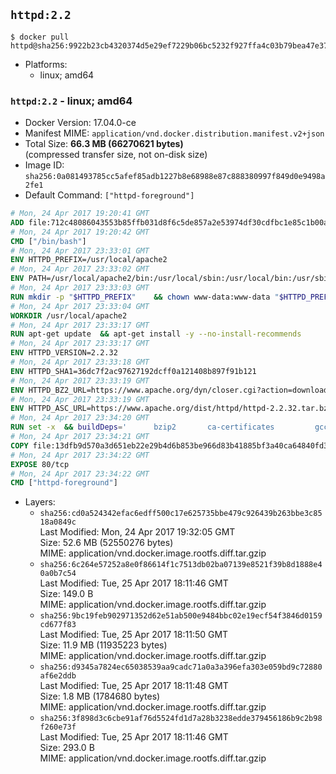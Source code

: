 ## `httpd:2.2`

```console
$ docker pull httpd@sha256:9922b23cb4320374d5e29ef7229b06bc5232f927ffa4c03b79bea47e377c47ea
```

-	Platforms:
	-	linux; amd64

### `httpd:2.2` - linux; amd64

-	Docker Version: 17.04.0-ce
-	Manifest MIME: `application/vnd.docker.distribution.manifest.v2+json`
-	Total Size: **66.3 MB (66270621 bytes)**  
	(compressed transfer size, not on-disk size)
-	Image ID: `sha256:0a081493785cc5afef85adb1227b8e68988e87c888380997f849d0e9498a2fe1`
-	Default Command: `["httpd-foreground"]`

```dockerfile
# Mon, 24 Apr 2017 19:20:41 GMT
ADD file:712c48086043553b85ffb031d8f6c5de857a2e53974df30cdfbc1e85c1b00a25 in / 
# Mon, 24 Apr 2017 19:20:42 GMT
CMD ["/bin/bash"]
# Mon, 24 Apr 2017 23:33:01 GMT
ENV HTTPD_PREFIX=/usr/local/apache2
# Mon, 24 Apr 2017 23:33:02 GMT
ENV PATH=/usr/local/apache2/bin:/usr/local/sbin:/usr/local/bin:/usr/sbin:/usr/bin:/sbin:/bin
# Mon, 24 Apr 2017 23:33:03 GMT
RUN mkdir -p "$HTTPD_PREFIX" 	&& chown www-data:www-data "$HTTPD_PREFIX"
# Mon, 24 Apr 2017 23:33:04 GMT
WORKDIR /usr/local/apache2
# Mon, 24 Apr 2017 23:33:17 GMT
RUN apt-get update 	&& apt-get install -y --no-install-recommends 		libapr1 		libaprutil1 		libaprutil1-ldap 		libapr1-dev 		libaprutil1-dev 		libpcre++0 		libssl1.0.0 	&& rm -r /var/lib/apt/lists/*
# Mon, 24 Apr 2017 23:33:17 GMT
ENV HTTPD_VERSION=2.2.32
# Mon, 24 Apr 2017 23:33:18 GMT
ENV HTTPD_SHA1=36dc7f2ac97627192dcff0a121408b897f91b121
# Mon, 24 Apr 2017 23:33:19 GMT
ENV HTTPD_BZ2_URL=https://www.apache.org/dyn/closer.cgi?action=download&filename=httpd/httpd-2.2.32.tar.bz2
# Mon, 24 Apr 2017 23:33:19 GMT
ENV HTTPD_ASC_URL=https://www.apache.org/dist/httpd/httpd-2.2.32.tar.bz2.asc
# Mon, 24 Apr 2017 23:34:20 GMT
RUN set -x 	&& buildDeps=' 		bzip2 		ca-certificates 		gcc 		libpcre++-dev 		libssl-dev 		make 		wget 	' 	&& apt-get update 	&& apt-get install -y --no-install-recommends $buildDeps 	&& rm -r /var/lib/apt/lists/* 		&& wget -O httpd.tar.bz2 "$HTTPD_BZ2_URL" 	&& echo "$HTTPD_SHA1 *httpd.tar.bz2" | sha1sum -c - 	&& wget -O httpd.tar.bz2.asc "$HTTPD_ASC_URL" 	&& export GNUPGHOME="$(mktemp -d)" 	&& gpg --keyserver ha.pool.sks-keyservers.net --recv-keys B1B96F45DFBDCCF974019235193F180AB55D9977 	&& gpg --batch --verify httpd.tar.bz2.asc httpd.tar.bz2 	&& rm -r "$GNUPGHOME" httpd.tar.bz2.asc 		&& mkdir -p src 	&& tar -xvf httpd.tar.bz2 -C src --strip-components=1 	&& rm httpd.tar.bz2 	&& cd src 		&& ./configure 		--prefix="$HTTPD_PREFIX" 		--enable-mods-shared='all ssl ldap cache proxy authn_alias mem_cache file_cache authnz_ldap charset_lite dav_lock disk_cache' 	&& make -j "$(nproc)" 	&& make install 		&& cd .. 	&& rm -r src man manual 		&& sed -ri 		-e 's!^(\s*CustomLog)\s+\S+!\1 /proc/self/fd/1!g' 		-e 's!^(\s*ErrorLog)\s+\S+!\1 /proc/self/fd/2!g' 		"$HTTPD_PREFIX/conf/httpd.conf" 		&& apt-get purge -y --auto-remove $buildDeps
# Mon, 24 Apr 2017 23:34:21 GMT
COPY file:13dfb9d570a3d651eb22e29b4d6b853be966d83b41885bf3a40ca64840fd3db2 in /usr/local/bin/ 
# Mon, 24 Apr 2017 23:34:22 GMT
EXPOSE 80/tcp
# Mon, 24 Apr 2017 23:34:22 GMT
CMD ["httpd-foreground"]
```

-	Layers:
	-	`sha256:cd0a524342efac6edff500c17e625735bbe479c926439b263bbe3c8518a0849c`  
		Last Modified: Mon, 24 Apr 2017 19:32:05 GMT  
		Size: 52.6 MB (52550276 bytes)  
		MIME: application/vnd.docker.image.rootfs.diff.tar.gzip
	-	`sha256:6c264e57252a8e0f86614f1c7513db02ba07139e8521f39b8d1888e40a0b7c54`  
		Last Modified: Tue, 25 Apr 2017 18:11:46 GMT  
		Size: 149.0 B  
		MIME: application/vnd.docker.image.rootfs.diff.tar.gzip
	-	`sha256:9bc19feb902971352d62e51ab500e9484bbc02e19ecf54f3846d0159cd677f83`  
		Last Modified: Tue, 25 Apr 2017 18:11:50 GMT  
		Size: 11.9 MB (11935223 bytes)  
		MIME: application/vnd.docker.image.rootfs.diff.tar.gzip
	-	`sha256:d9345a7824ec65038539aa9cadc71a0a3a396efa303e059bd9c72880af6e2ddb`  
		Last Modified: Tue, 25 Apr 2017 18:11:48 GMT  
		Size: 1.8 MB (1784680 bytes)  
		MIME: application/vnd.docker.image.rootfs.diff.tar.gzip
	-	`sha256:3f898d3c6cbe91af76d5524fd1d7a28b3238edde379456186b9c2b98f260e73f`  
		Last Modified: Tue, 25 Apr 2017 18:11:46 GMT  
		Size: 293.0 B  
		MIME: application/vnd.docker.image.rootfs.diff.tar.gzip
